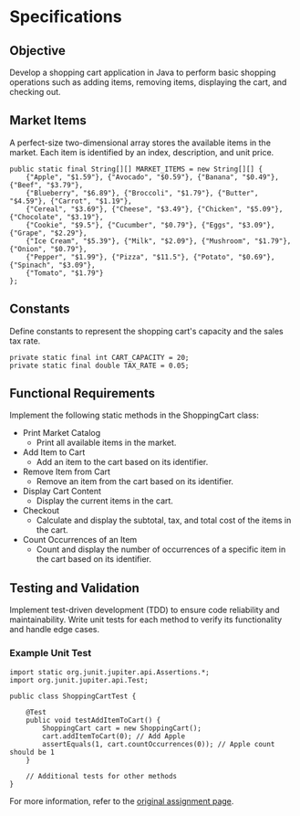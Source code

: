 # Specifications
## Objective
Develop a shopping cart application in Java to perform basic shopping operations such as adding items, removing items, displaying the cart, and checking out.

## Market Items
A perfect-size two-dimensional array stores the available items in the market. Each item is identified by an index, description, and unit price.
```{java}
public static final String[][] MARKET_ITEMS = new String[][] {
    {"Apple", "$1.59"}, {"Avocado", "$0.59"}, {"Banana", "$0.49"}, {"Beef", "$3.79"},
    {"Blueberry", "$6.89"}, {"Broccoli", "$1.79"}, {"Butter", "$4.59"}, {"Carrot", "$1.19"},
    {"Cereal", "$3.69"}, {"Cheese", "$3.49"}, {"Chicken", "$5.09"}, {"Chocolate", "$3.19"},
    {"Cookie", "$9.5"}, {"Cucumber", "$0.79"}, {"Eggs", "$3.09"}, {"Grape", "$2.29"},
    {"Ice Cream", "$5.39"}, {"Milk", "$2.09"}, {"Mushroom", "$1.79"}, {"Onion", "$0.79"},
    {"Pepper", "$1.99"}, {"Pizza", "$11.5"}, {"Potato", "$0.69"}, {"Spinach", "$3.09"},
    {"Tomato", "$1.79"}
};
```

## Constants
Define constants to represent the shopping cart's capacity and the sales tax rate.
```{java}
private static final int CART_CAPACITY = 20;
private static final double TAX_RATE = 0.05;
```

## Functional Requirements
Implement the following static methods in the ShoppingCart class:
- Print Market Catalog
    - Print all available items in the market.
- Add Item to Cart
    - Add an item to the cart based on its identifier.
- Remove Item from Cart
    - Remove an item from the cart based on its identifier.
- Display Cart Content
    - Display the current items in the cart.
- Checkout
    - Calculate and display the subtotal, tax, and total cost of the items in the cart.
- Count Occurrences of an Item
    - Count and display the number of occurrences of a specific item in the cart based on its identifier.

## Testing and Validation
Implement test-driven development (TDD) to ensure code reliability and maintainability. Write unit tests for each method to verify its functionality and handle edge cases.

### Example Unit Test
```{java}
import static org.junit.jupiter.api.Assertions.*;
import org.junit.jupiter.api.Test;

public class ShoppingCartTest {

    @Test
    public void testAddItemToCart() {
        ShoppingCart cart = new ShoppingCart();
        cart.addItemToCart(0); // Add Apple
        assertEquals(1, cart.countOccurrences(0)); // Apple count should be 1
    }

    // Additional tests for other methods
}
```

For more information, refer to the [original assignment page](https://web.archive.org/web/20190128221701/http://cs300-www.cs.wisc.edu/wp/2019/01/19/p01-shopping-cart/).



